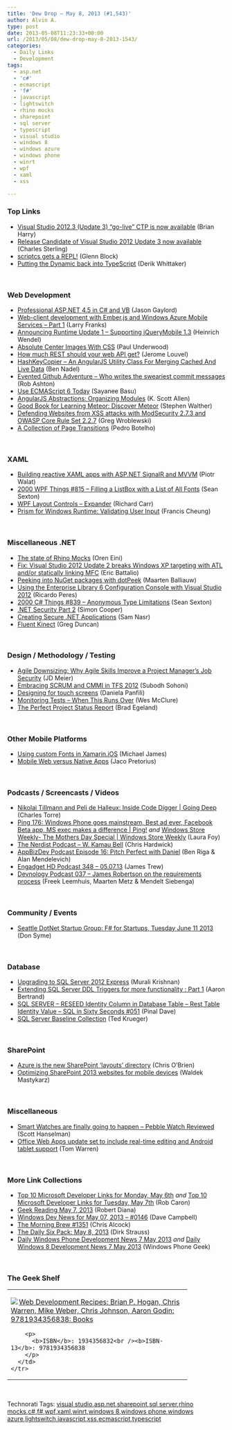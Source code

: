 ```yaml
---
title: 'Dew Drop – May 8, 2013 (#1,543)'
author: Alvin A.
type: post
date: 2013-05-08T11:23:33+00:00
url: /2013/05/08/dew-drop-may-8-2013-1543/
categories:
  - Daily Links
  - Development
tags:
  - asp.net
  - 'c#'
  - ecmascript
  - 'f#'
  - javascript
  - lightswitch
  - rhino mocks
  - sharepoint
  - sql server
  - typescript
  - visual studio
  - windows 8
  - windows azure
  - windows phone
  - winrt
  - wpf
  - xaml
  - xss

---
```

### <a name="top"></a>Top Links

  * <a href="http://blogs.msdn.com/b/bharry/archive/2013/05/07/visual-studio-2012-3-update-3-go-live-ctp-is-now-available.aspx" target="_blank">Visual Studio 2012.3 (Update 3) “go-live” CTP is now available</a> (Brian Harry)
  * <a href="http://blogs.msdn.com/b/visualstudioalm/archive/2013/05/07/release-candidate-to-visual-studio-update-3-now-available.aspx" target="_blank">Release Candidate of Visual Studio 2012 Update 3 now available</a> (Charles Sterling)
  * <a href="http://feedproxy.google.com/~r/CodeBetter/~3/ZWUD8pHnF4g/" target="_blank">scriptcs gets a REPL!</a> (Glenn Block)
  * <a href="http://feedproxy.google.com/~r/Devlicious/~3/bcB4quV7rtg/putting-the-dynamic-back-into-typescript.aspx" target="_blank">Putting the Dynamic back into TypeScript</a> (Derik Whittaker)

&#160;

### <a name="web"></a>Web Development

  * <a href="http://feeds.jasongaylord.com/~r/JasonNGaylord/~3/P4nGRthgL8M/professional-aspnet-45-in-csharp-and-vb" target="_blank">Professional ASP.NET 4.5 in C# and VB</a> (Jason Gaylord)
  * <a href="http://blogs.msdn.com/b/silverlining/archive/2013/05/07/ember-js-and-windows-azure-mobile-services-part-1.aspx" target="_blank">Web-client development with Ember.js and Windows Azure Mobile Services &#8211; Part 1</a> (Larry Franks)
  * <a href="http://blogs.msdn.com/b/lightswitch/archive/2013/05/07/announcing-runtime-update-1-supporting-jquerymobile-1-3.aspx" target="_blank">Announcing Runtime Update 1 &#8211; Supporting jQueryMobile 1.3</a> (Heinrich Wendel)
  * <a href="http://feeds.dzone.com/~r/zones/css/~3/3jEeJj55mDw/absolute-center-images-css" target="_blank">Absolute Center Images With CSS</a> (Paul Underwood)
  * <a href="http://blog.restlet.com/2013/05/02/how-much-rest-should-your-web-api-get/" target="_blank">How much REST should your web API get?</a> (Jerome Louvel)
  * <a href="http://www.bennadel.com/blog/2472-HashKeyCopier-An-AngularJS-Utility-Class-For-Merging-Cached-And-Live-Data.htm" target="_blank">HashKeyCopier &#8211; An AngularJS Utility Class For Merging Cached And Live Data</a> (Ben Nadel)
  * <a href="http://codeofrob.com/entries/evented-github-adventure---who-writes-the-sweariest-commit-messages.html" target="_blank">Evented Github Adventure &#8211; Who writes the sweariest commit messages</a> (Rob Ashton)
  * <a href="http://feedproxy.google.com/~r/nettuts/~3/U00r_iCrOQM/" target="_blank">Use ECMAScript 6 Today</a> (Sayanee Basu)
  * <a href="http://odetocode.com/blogs/scott/archive/2013/05/07/angularjs-abstractions-organizing-modules.aspx" target="_blank">AngularJS Abstractions: Organizing Modules</a> (K. Scott Allen)
  * <a href="http://feedproxy.google.com/~r/StephenWalther/~3/DW9F6xiWIyE/good-book-for-learning-meteor-discover-meteor.aspx" target="_blank">Good Book for Learning Meteor: Discover Meteor</a> (Stephen Walther)
  * <a href="http://blogs.technet.com/b/srd/archive/2013/04/28/defending-websites-from-xss-attacks-with-modsecurity-2-7-3-and-owasp-core-rule-set-2-2-7.aspx" target="_blank">Defending Websites from XSS attacks with ModSecurity 2.7.3 and OWASP Core Rule Set 2.2.7</a> (Greg Wroblewski)
  * <a href="http://tympanus.net/codrops/2013/05/07/a-collection-of-page-transitions/" target="_blank">A Collection of Page Transitions</a> (Pedro Botelho)

&#160;

### <a name="silverlight"></a>XAML

  * <a href="http://www.piotrwalat.net/building-reactive-xaml-apps-with-asp-net-signalr-and-mvvm/" target="_blank">Building reactive XAML apps with ASP.NET SignalR and MVVM</a> (Piotr Walat)
  * <a href="http://wpf.2000things.com/2013/05/08/815-filling-a-listbox-with-a-list-of-all-fonts/" target="_blank">2000 WPF Things #815 – Filling a ListBox with a List of All Fonts</a> (Sean Sexton)
  * <a href="http://feedproxy.google.com/~r/BlackwaspLatestAdditions/~3/fzJ04wiEs_g/RSSLanding.aspx" target="_blank">WPF Layout Controls &#8211; Expander</a> (Richard Carr)
  * <a href="http://blogs.msdn.com/b/francischeung/archive/2013/05/07/prism-for-windows-runtime-validating-user-input.aspx" target="_blank">Prism for Windows Runtime: Validating User Input</a> (Francis Cheung)

&#160;

### <a name="dotnet"></a>Miscellaneous .NET

  * <a href="http://feedproxy.google.com/~r/AyendeRahien/~3/6tWKxvE88Ww/the-state-of-rhino-mocks" target="_blank">The state of Rhino Mocks</a> (Oren Eini)
  * <a href="http://blogs.msdn.com/b/vcblog/archive/2013/05/07/fix-visual-studio-2012-update-2-breaks-windows-xp-targeting-with-atl-and-or-statically-linking-mfc.aspx" target="_blank">Fix: Visual Studio 2012 Update 2 breaks Windows XP targeting with ATL and/or statically linking MFC</a> (Eric Battalio)
  * <a href="http://blogs.jetbrains.com/dotnet/2013/05/peeking-into-nuget-packages-with-dotpeek/" target="_blank">Peeking into NuGet packages with dotPeek</a> (Maarten Balliauw)
  * <a href="http://weblogs.asp.net/ricardoperes/archive/2013/05/07/using-the-enterprise-library-6-configuration-console-with-visual-studio-2012.aspx" target="_blank">Using the Enterprise Library 6 Configuration Console with Visual Studio 2012</a> (Ricardo Peres)
  * <a href="http://csharp.2000things.com/2013/05/08/839-anonymous-type-limitations/" target="_blank">2000 C# Things #839 – Anonymous Type Limitations</a> (Sean Sexton)
  * <a href="http://feedproxy.google.com/~r/geekswithblogs/~3/88x6gvVfJZ0/.net-security-part-2.aspx" target="_blank">.NET Security Part 2</a> (Simon Cooper)
  * <a href="http://visualstudiomagazine.com/articles/2013/05/01/creating-secure-applications.aspx" target="_blank">Creating Secure .NET Applications</a> (Sam Nasr)
  * <a href="http://channel9.msdn.com/coding4fun/kinect/Fluent-Kinect" target="_blank">Fluent Kinect</a> (Greg Duncan)

&#160;

### <a name="design"></a>Design / Methodology / Testing

  * <a href="http://feedproxy.google.com/~r/jmeier/~3/hQA6yRxgv3U/agile-downsizing-why-agile-skills-improve-a-project-manager-s-job-security.aspx" target="_blank">Agile Downsizing: Why Agile Skills Improve a Project Manager’s Job Security</a> (JD Meier)
  * <a href="http://feedproxy.google.com/~r/netCurryRecentArticles/~3/Mzu0ho-0xWE/ShowArticle.aspx" target="_blank">Embracing SCRUM and CMMI in TFS 2012</a> (Subodh Sohoni)
  * <a href="http://feedproxy.google.com/~r/PiyodesignTechBlog/~3/fxLrWlHSdJU/" target="_blank">Designing for touch screens</a> (Daniela Panfili)
  * <a href="http://devblog.wesmcclure.com/posts/monitoring-tests-when-this-runs-over" target="_blank">Monitoring Tests &#8211; When This Runs Over</a> (Wes McClure)
  * <a href="http://feedproxy.google.com/~r/TeamPulse/~3/iVe1kxZ3UpI/The-Perfect-Project-Status-Report.aspx" target="_blank">The Perfect Project Status Report</a> (Brad Egeland)

&#160;

### <a name="mobile"></a>Other Mobile Platforms

  * <a href="http://blog.xamarin.com/custom-fonts-in-ios/" target="_blank">Using custom Fonts in Xamarin.iOS</a> (Michael James)
  * <a href="http://www.jacopretorius.net/2013/05/mobile-web-versus-native-apps.html" target="_blank">Mobile Web versus Native Apps</a> (Jaco Pretorius)

&#160;

### <a name="podcasts"></a>Podcasts / Screencasts / Videos

  * <a href="http://channel9.msdn.com/Shows/Going+Deep/Nikolai-Tillman-and-Peli-de-Halleux-Inside-Code-Digger" target="_blank">Nikolai Tillmann and Peli de Halleux: Inside Code Digger | Going Deep</a> (Charles Torre)
  * <a href="http://channel9.msdn.com/Shows/PingShow/Ping-176-Windows-Phone-goes-mainstream-Best-ad-ever-Facebook-Beta-app-MS-exec-makes-a-difference" target="_blank">Ping 176: Windows Phone goes mainstream, Best ad ever, Facebook Beta app, MS exec makes a difference | Ping!</a> _and_ <a href="http://channel9.msdn.com/Shows/Windows-Store-Weekly/Windows-Store-Weekly-The-Mothers-Day-Special" target="_blank">Windows Store Weekly- The Mothers Day Special | Windows Store Weekly</a> (Laura Foy)
  * <a href="http://nerdist.libsyn.com/w-kamau-bell" target="_blank">The Nerdist Podcast &#8211; W. Kamau Bell</a> (Chris Hardwick)
  * <a href="http://feedproxy.google.com/~r/appbizdev/~3/TMKFczLRrFk/episode-16-pitch-perfect-with-daniel.html" target="_blank">AppBizDev Podcast Episode 16: Pitch Perfect with Daniel</a> (Ben Riga & Alan Mendelevich)
  * <a href="http://www.engadget.com/2013/05/07/engadget-hd-podcast-348-05-07-13/?utm_medium=feed&utm_source=Feed_Classic&utm_campaign=Engadget" target="_blank">Engadget HD Podcast 348 &#8211; 05.07.13</a> (James Trew)
  * <a href="http://feedproxy.google.com/~r/DevnologyPodcast/~3/gIsm6eaJFuE/238-devnology-podcast-037-james-robertson" target="_blank">Devnology Podcast 037 &#8211; James Robertson on the requirements process</a> (Freek Leemhuis, Maarten Metz & Mendelt Siebenga)

&#160;

### <a name="events"></a>Community / Events

  * <a href="http://blogs.msdn.com/b/fsharpteam/archive/2013/05/08/seattle-dotnet-startup-group-f-for-startups-tuesday-june-11-2013.aspx" target="_blank">Seattle DotNet Startup Group: F# for Startups, Tuesday June 11 2013</a> (Don Syme)

&#160;

### <a name="sql"></a>Database

  * <a href="http://feedproxy.google.com/~r/MSSQLTips-LatestSqlServerTips/~3/4djGoFnYpTE/tip.asp" target="_blank">Upgrading to SQL Server 2012 Express</a> (Murali Krishnan)
  * <a href="http://feedproxy.google.com/~r/MSSQLTips-LatestSqlServerTips/~3/AOIMZuCO07w/tip.asp" target="_blank">Extending SQL Server DDL Triggers for more functionality : Part 1</a> (Aaron Bertrand)
  * <a href="http://blog.sqlauthority.com/2013/05/08/sql-server-reseed-identity-in-table-column-rest-table-identity-value-sql-in-sixty-seconds-051/" target="_blank">SQL SERVER – RESEED Identity Column in Database Table – Rest Table Identity Value – SQL in Sixty Seconds #051</a> (Pinal Dave)
  * <a href="http://blogs.lessthandot.com/index.php/DataMgmt/DBAdmin/sql-server-baseline-collection" target="_blank">SQL Server Baseline Collection</a> (Ted Krueger)

&#160;

### <a name="sp"></a>SharePoint

  * <a href="http://feedproxy.google.com/~r/ChrisObrien/~3/-mAVtT046Kc/azure-is-new-sharepoint-layouts.html" target="_blank">Azure is the new SharePoint ‘layouts’ directory</a> (Chris O&#8217;Brien)
  * <a href="http://blogs.msdn.com/b/sharepointdev/archive/2013/05/07/optimizing-sharepoint-2013-websites-for-mobile-devices.aspx" target="_blank">Optimizing SharePoint 2013 websites for mobile devices</a> (Waldek Mastykarz)

&#160;

### <a name="misc"></a>Miscellaneous

  * <a href="http://feeds.hanselman.com/~/40918131/0/scotthanselman~Smart-Watches-are-finally-going-to-happen-Pebble-Watch-Reviewed.aspx" target="_blank">Smart Watches are finally going to happen &#8211; Pebble Watch Reviewed</a> (Scott Hanselman)
  * <a href="http://www.theverge.com/2013/5/7/4310300/office-web-apps-real-time-editing-android-tablet-support" target="_blank">Office Web Apps update set to include real-time editing and Android tablet support</a> (Tom Warren)

&#160;

### <a name="links"></a>More Link Collections

  * <a href="http://blogs.msdn.com/b/robcaron/archive/2013/05/07/top-10-microsoft-developer-links-for-monday-may-6th.aspx" target="_blank">Top 10 Microsoft Developer Links for Monday, May 6th</a> _and_ <a href="http://blogs.msdn.com/b/robcaron/archive/2013/05/07/top-10-microsoft-developer-links-for-tuesday-may-7th.aspx" target="_blank">Top 10 Microsoft Developer Links for Tuesday, May 7th</a> (Rob Caron)
  * <a href="http://feeds.regulargeek.com/~r/RegularGeek/~3/0dVtNlHSP7c/" target="_blank">Geek Reading May 7, 2013</a> (Robert Diana)
  * <a href="http://www.windowsdevnews.com/Blogs.aspx?ID=218" target="_blank">Windows Dev News for May 07, 2013 &#8211; #0146</a> (Dave Campbell)
  * <a href="http://feedproxy.google.com/~r/ReflectivePerspective/~3/6yvlAbPnFTQ/" target="_blank">The Morning Brew #1351</a> (Chris Alcock)
  * <a href="http://feeds.feedblitz.com/~/40913236/0/dirkstrauss~The-Daily-Six-Pack-May" target="_blank">The Daily Six Pack: May 8, 2013</a> (Dirk Strauss)
  * <a href="http://feedproxy.google.com/~r/Windowsphonegeek/~3/cZ_OondCjq8/daily-windows-phone-development-news-7-may-2013" target="_blank">Daily Windows Phone Development News 7 May 2013</a> _and_ <a href="http://feedproxy.google.com/~r/Windowsphonegeek/~3/cx0puV32E6w/daily-windows-8-development-news-7-may-2013" target="_blank">Daily Windows 8 Development News 7 May 2013</a> (Windows Phone Geek)

&#160;

### <a name="shelf"></a>The Geek Shelf

<div style="padding-bottom: 0px; margin: 0px; padding-left: 0px; padding-right: 0px; display: inline; float: none; padding-top: 0px" id="scid:7dc1bd33-94bd-46fd-a20b-0131235bcd47:8c6d9d97-60e1-4b46-91a8-a06fcaeab56e" class="wlWriterEditableSmartContent">
  <table cellspacing="0" cellpadding="2" width="400" border="0" unselectable="on">
    <tr>
      <td valign="top" width="400">
        <p>
          <a title="Web Development Recipes: Brian P. Hogan, Chris Warren, Mike Weber, Chris Johnson, Aaron Godin: 9781934356838: Books" href="http://www.amazon.com/exec/obidos/ASIN/1934356832/alvinashcraft-20"><img data-recalc-dims="1" decoding="async" src="https://i0.wp.com/images.amazon.com/images/P/1934356832.01.MZZZZZZZ.jpg?w=660" border="0" align="left" style="float:left" />Web Development Recipes: Brian P. Hogan, Chris Warren, Mike Weber, Chris Johnson, Aaron Godin: 9781934356838: Books</a>
        </p>
        
        <p>
          <b>ISBN</b>: 1934356832<br /><b>ISBN-13</b>: 9781934356838
        </p>
      </td>
    </tr>
  </table>
</div>

&#160;

<div style="padding-bottom: 0px; margin: 0px; padding-left: 0px; padding-right: 0px; display: inline; float: none; padding-top: 0px" id="scid:0767317B-992E-4b12-91E0-4F059A8CECA8:51fda0f4-6cf8-479e-831b-0ae614c9e83b" class="wlWriterEditableSmartContent">
  Technorati Tags: <a href="http://technorati.com/tags/visual+studio" rel="tag">visual studio</a>,<a href="http://technorati.com/tags/asp.net" rel="tag">asp.net</a>,<a href="http://technorati.com/tags/sharepoint" rel="tag">sharepoint</a>,<a href="http://technorati.com/tags/sql+server" rel="tag">sql server</a>,<a href="http://technorati.com/tags/rhino+mocks" rel="tag">rhino mocks</a>,<a href="http://technorati.com/tags/c%23" rel="tag">c#</a>,<a href="http://technorati.com/tags/f%23" rel="tag">f#</a>,<a href="http://technorati.com/tags/wpf" rel="tag">wpf</a>,<a href="http://technorati.com/tags/xaml" rel="tag">xaml</a>,<a href="http://technorati.com/tags/winrt" rel="tag">winrt</a>,<a href="http://technorati.com/tags/windows+8" rel="tag">windows 8</a>,<a href="http://technorati.com/tags/windows+phone" rel="tag">windows phone</a>,<a href="http://technorati.com/tags/windows+azure" rel="tag">windows azure</a>,<a href="http://technorati.com/tags/lightswitch" rel="tag">lightswitch</a>,<a href="http://technorati.com/tags/javascript" rel="tag">javascript</a>,<a href="http://technorati.com/tags/xss" rel="tag">xss</a>,<a href="http://technorati.com/tags/ecmascript" rel="tag">ecmascript</a>,<a href="http://technorati.com/tags/typescript" rel="tag">typescript</a>
</div>